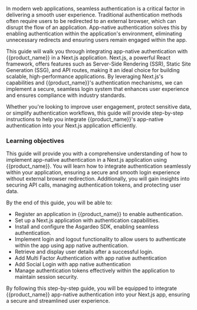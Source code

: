 
In modern web applications, seamless authentication is a critical factor in delivering a smooth user experience. Traditional authentication methods often require users to be redirected to an external browser, which can disrupt the flow of an application. App-native authentication solves this by enabling authentication within the application's environment, eliminating unnecessary redirects and ensuring users remain engaged within the app.

This guide will walk you through integrating app-native authentication with {{product_name}} in a Next.js application. Next.js, a powerful React framework, offers features such as Server-Side Rendering (SSR), Static Site Generation (SSG), and API routes, making it an ideal choice for building scalable, high-performance applications. By leveraging Next.js's capabilities and {{product_name}}'s authentication mechanisms, we can implement a secure, seamless login system that enhances user experience and ensures compliance with industry standards.

Whether you're looking to improve user engagement, protect sensitive data, or simplify authentication workflows, this guide will provide step-by-step instructions to help you integrate {{product_name}}'s app-native authentication into your Next.js application efficiently.

### Learning objectives

This guide will provide you with a comprehensive understanding of how to implement app-native authentication in a Next.js application using {{product_name}}. You will learn how to integrate authentication seamlessly within your application, ensuring a secure and smooth login experience without external browser redirection. Additionally, you will gain insights into securing API calls, managing authentication tokens, and protecting user data.

By the end of this guide, you will be able to:

- Register an application in {{product_name}} to enable authentication.
- Set up a Next.js application with authentication capabilities.
- Install and configure the Asgardeo SDK, enabling seamless authentication.
- Implement login and logout functionality to allow users to authenticate within the app using app native authentication.
- Retrieve and display user details after a successful login.
- Add Multi Factor Authentication with app native authentication
- Add Social Login with app native authentication
- Manage authentication tokens effectively within the application to maintain session security.

By following this step-by-step guide, you will be equipped to integrate {{product_name}} app-native authentication into your Next.js app, ensuring a secure and streamlined user experience.
